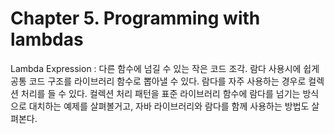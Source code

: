 # Chapter 5. Programming with lambdas

Lambda Expression : 다른 함수에 넘길 수 있는 작은 코드 조각. 람다 사용시에 쉽게 공통 코드 구조를 라이브러리 함수로 뽑아낼 수 있다. 람다를 자주 사용하는 경우로 컬렉션 처리를 들 수 있다. 컬렉션 처리 패턴을 표준 라이브러리 함수에 람다를 넘기는 방식으로 대치하는 예제를 살펴볼거고, 자바 라이브러리와 람다를 함께 사용하는 방법도 살펴본다.

